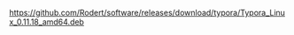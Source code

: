 <!--
 * @Author: JavaPub
 * @Date: 2024-05-25 15:07:27
 * @LastEditors: your name
 * @LastEditTime: 2024-05-25 15:07:30
 * @Description: Here is the JavaPub code base. Search JavaPub on the whole web.
 * @FilePath: \software\typora\Ubuntu\readme.md
-->
https://github.com/Rodert/software/releases/download/typora/Typora_Linux_0.11.18_amd64.deb